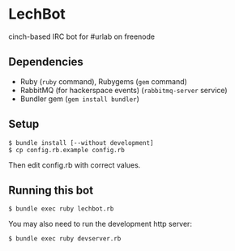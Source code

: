 # LechBot
cinch-based IRC bot for #urlab on freenode

## Dependencies
 
* Ruby (`ruby` command), Rubygems (`gem` command)
* RabbitMQ (for hackerspace events) (`rabbitmq-server` service)
* Bundler gem (`gem install bundler`)

## Setup
	
	$ bundle install [--without development]
	$ cp config.rb.example config.rb

Then edit config.rb with correct values.

## Running this bot

	$ bundle exec ruby lechbot.rb

You may also need to run the development http server:

	$ bundle exec ruby devserver.rb

